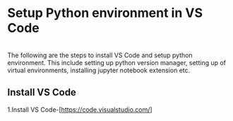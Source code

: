 # Setup Python environment in VS Code
 <br>
The following are the steps to install VS Code and setup python environment. This include setting up python version 
manager, setting up of virtual environments, installing jupyter notebook extension etc.

##  Install VS Code
1.Install VS Code-[https://code.visualstudio.com/]


